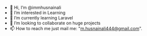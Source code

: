 - 👋 Hi, I’m @immhusnainali
- 👀 I’m interested in Learning
- 🌱 I’m currently learning Laravel
- 💞️ I’m looking to collaborate on huge projects
- 📫 How to reach me just mail me: "m.husnainali444@gmail.com".

<!---
immhusnainali/immhusnainali is a ✨ special ✨ repository because its `README.md` (this file) appears on your GitHub profile.
You can click the Preview link to take a look at your changes.
--->
